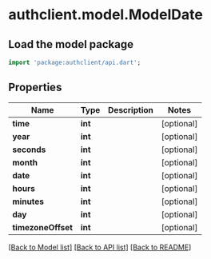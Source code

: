 # authclient.model.ModelDate

## Load the model package
```dart
import 'package:authclient/api.dart';
```

## Properties
Name | Type | Description | Notes
------------ | ------------- | ------------- | -------------
**time** | **int** |  | [optional] 
**year** | **int** |  | [optional] 
**seconds** | **int** |  | [optional] 
**month** | **int** |  | [optional] 
**date** | **int** |  | [optional] 
**hours** | **int** |  | [optional] 
**minutes** | **int** |  | [optional] 
**day** | **int** |  | [optional] 
**timezoneOffset** | **int** |  | [optional] 

[[Back to Model list]](../README.md#documentation-for-models) [[Back to API list]](../README.md#documentation-for-api-endpoints) [[Back to README]](../README.md)


